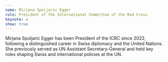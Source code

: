 ```yaml
---
name: Mirjana Spoljaric Egger
role: President of the International Committee of the Red Cross
keynote: a
show: true
---
```


Mirjana Spoljaric Egger has been President of the ICRC since 2022, following a distinguished career in Swiss diplomacy and the United Nations. She previously served as UN Assistant Secretary-General and held key roles shaping Swiss and international policies at the UN.
